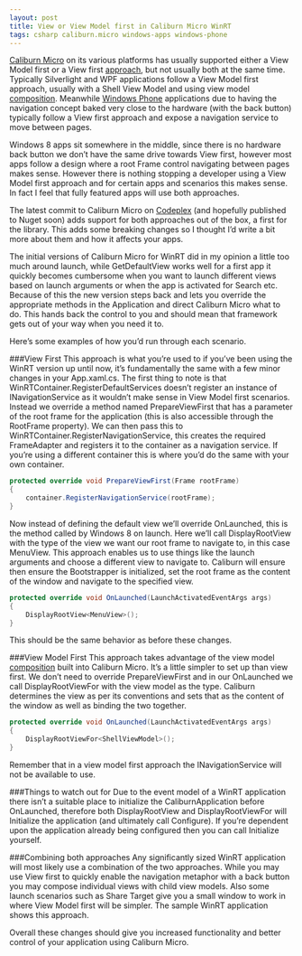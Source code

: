 ```yaml
---
layout: post
title: View or View Model first in Caliburn Micro WinRT
tags: csharp caliburn.micro windows-apps windows-phone
---
```


[Caliburn Micro][caliburn] on its various platforms has usually supported either a View Model first or a View first [approach][approaches], but not usually both at the same time. Typically Silverlight and WPF applications follow a View Model first approach, usually with a Shell View Model and using view model [composition][composition]. Meanwhile [Windows Phone][phone] applications due to having the navigation concept baked very close to the hardware (with the back button) typically follow a View first approach and expose a navigation service to move between pages.

Windows 8 apps sit somewhere in the middle, since there is no hardware back button we don’t have the same drive towards View first, however most apps follow a design where a root Frame control navigating between pages makes sense. However there is nothing stopping a developer using a View Model first approach and for certain apps and scenarios this makes sense. In fact I feel that fully featured apps will use both approaches.

The latest commit to Caliburn Micro on [Codeplex][caliburn] (and hopefully published to Nuget soon) adds support for both approaches out of the box, a first for the library. This adds some breaking changes so I thought I’d write a bit more about them and how it affects your apps.

The initial versions of Caliburn Micro for WinRT did in my opinion a little too much around launch, while GetDefaultView works well for a first app it quickly becomes cumbersome when you want to launch different views based on launch arguments or when the app is activated for Search etc. Because of this the new version steps back and lets you override the appropriate methods in the Application and direct Caliburn Micro what to do. This hands back the control to you and should mean that framework gets out of your way when you need it to.

Here’s some examples of how you’d run through each scenario.

###View First
This approach is what you’re used to if you’ve been using the WinRT version up until now, it’s fundamentally the same with a few minor changes in your App.xaml.cs. The first thing to note is that WinRTContainer.RegisterDefaultServices doesn’t register an instance of INavigationService as it wouldn’t make sense in View Model first scenarios. Instead we override a method named PrepareViewFirst that has a parameter of the root frame for the application (this is also accessible through the RootFrame property). We can then pass this to WinRTContainer.RegisterNavigationService, this creates the required FrameAdapter and registers it to the container as a navigation service. If you’re using a different container this is where you’d do the same with your own container.

``` csharp
protected override void PrepareViewFirst(Frame rootFrame)
{
    container.RegisterNavigationService(rootFrame);
}
```

Now instead of defining the default view we’ll override OnLaunched, this is the method called by Windows 8 on launch. Here we’ll call DisplayRootView with the type of the view we want our root frame to navigate to, in this case MenuView. This approach enables us to use things like the launch arguments and choose a different view to navigate to. Caliburn will ensure then ensure the Bootstrapper is initialized, set the root frame as the content of the window and navigate to the specified view.

``` csharp
protected override void OnLaunched(LaunchActivatedEventArgs args)
{
    DisplayRootView<MenuView>();
}
```

This should be the same behavior as before these changes.

###View Model First
This approach takes advantage of the view model [composition][composition] built into Caliburn Micro. It’s a little simpler to set up than view first. We don’t need to override PrepareViewFirst and in our OnLaunched we call DisplayRootViewFor with the view model as the type. Caliburn determines the view as per its conventions and sets that as the content of the window as well as binding the two together.

``` csharp
protected override void OnLaunched(LaunchActivatedEventArgs args)
{
    DisplayRootViewFor<ShellViewModel>();
}
```

Remember that in a view model first approach the INavigationService will not be available to use.

###Things to watch out for
Due to the event model of a WinRT application there isn’t a suitable place to initialize the CaliburnApplication before OnLaunched, therefore both DisplayRootView and DisplayRootViewFor will Initialize the application (and ultimately call Configure). If you’re dependent upon the application already being configured then you can call Initialize yourself.

###Combining both approaches
Any significantly sized WinRT application will most likely use a combination of the two approaches. While you may use View first to quickly enable the navigation metaphor with a back button you may compose individual views with child view models. Also some launch scenarios such as Share Target give you a small window to work in where View Model first will be simpler. The sample WinRT application shows this approach.

Overall these changes should give you increased functionality and better control of your application using Caliburn Micro.

[caliburn]: http://caliburnmicro.codeplex.com
[approaches]: http://caliburnmicro.codeplex.com/wikipage?title=All%20About%20Conventions&referringTitle=Documentation
[composition]: http://caliburnmicro.codeplex.com/wikipage?title=Screens%2c%20Conductors%20and%20Composition&referringTitle=Documentation
[phone]: http://caliburnmicro.codeplex.com/wikipage?title=Working%20with%20Windows%20Phone%207%20v1.1&referringTitle=Documentation
